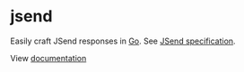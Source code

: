# jsend

Easily craft JSend responses in [Go](https://golang.org). See [JSend specification](https://labs.omniti.com/labs/jsend).

View [documentation](https://godoc.org/github.com/samora/jsend)

